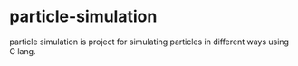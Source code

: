 # particle-simulation
particle simulation is project for simulating particles in different ways using C lang.

